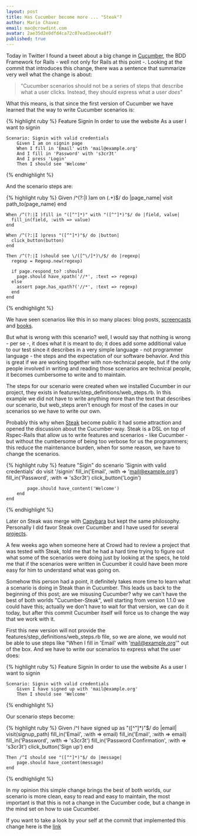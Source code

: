 ```yaml
---
layout: post
title: Has Cucumber become more ... "Steak"?
author: Mario Chavez
email: mac@crowdint.com
avatar: 2ae35d2e0dfd4ca72c07ead1eec4a8f7
published: true
---
```

Today in Twitter I found a tweet about a big change in [Cucumber](http://cukes.info), the BDD Framework for Rails - well not only for Rails at this point -. Looking at the commit that introduces this change, there was a sentence that summarize very well what the change is about:

> "Cucumber scenarios should not be a series of steps that describe what a user clicks. Instead, they should express what a user *does*"

What this means, is that since the first version of Cucumber we have learned that the way to write Cucumber scenarios is:

{% highlight ruby %}
    Feature Signin
    In order to use the website
    As a user
    I want to signin

    Scenario: Signin with valid credentials
        Given I am on signin page
        When I fill in 'Email' with 'mail@example.org'
        And I fill in 'Password' with 's3cr3t'
        And I press 'Login'
        Then I should see 'Welcome'
{% endhighlight %}

And the scenario steps are:

{% highlight ruby %}
    Given /^(?:|I )am on (.+)$/ do |page_name|
      visit path_to(page_name)
    end

    When /^(?:|I )fill in "([^"]*)" with "([^"]*)"$/ do |field, value|
      fill_in(field, :with => value)
    end

    When /^(?:|I )press "([^"]*)"$/ do |button|
      click_button(button)
    end

    Then /^(?:|I )should see \/([^\/]*)\/$/ do |regexp|
      regexp = Regexp.new(regexp)

      if page.respond_to? :should
        page.should have_xpath('//*', :text => regexp)
      else
        assert page.has_xpath?('//*', :text => regexp)
      end
    end
{% endhighlight %}

We have seen scenarios like this in so many places: blog posts, [screencasts](http://railscasts.com/episodes/155-beginning-with-cucumber) and [books](http://pragprog.com/book/achbd/the-rspec-book).

But what is wrong with this scenario? well, I would say that nothing is wrong - per se -, it does what it is meant to do; it does add some additional value to our test since it describes in a very simple language - not programmer language - the steps and the expectation of our software behavior. And this is great if we are working together with non-technical people, but if the only people involved in writing and reading those scenarios are technical people, it becomes cumbersome to write and to maintain.

The steps for our scenario were created when we installed Cucumber in our project, they exists in features/step_definitions/web_steps.rb. In this example we did not have to write anything more than the text that describes our scenario, but web_steps aren't enough for most of the cases in our scenarios so we have to write our own.

Probably this why when [Steak](https://github.com/cavalle/steak) become public it had some attraction and opened the discussion about the Cucumber-way. Steak is a DSL on top of Rspec-Rails that allow us to write features and scenarios - like Cucumber - but without the cumbersome of being too verbose for us the programmers; this reduce the maintenance burden, when for some reason, we have to change the scenarios.

{% highlight ruby %}
    feature "Sigin" do
        scenario 'Signin with valid credentials' do
            visit '/signin'
            fill_in('Email', :with => 'mail@example.org')
            fill_in('Password', :with => 's3cr3t')
            click_button('Login')

            page.should have_content('Welcome')
        end
    end
{% endhighlight %}

Later on Steak was merge with [Capybara](https://github.com/jnicklas/capybara) but kept the same philosophy. Personally I did favor Steak over Cucumber and I have used for several [projects](http://blog.crowdint.com/2011/07/06/acceptance-testing-with-steak.html).

A few weeks ago when someone here at Crowd had to review a project that was tested with Steak, told me that he had a hard time trying to figure out what some of the
scenarios were doing just by looking at the specs, he told me that if the scenarios were written in Cucumber it could have been more easy for him to understand what was going on.

Somehow this person had a point, it definitely takes more time to learn what a scenario is doing in Steak than in Cucumber. This leads us back to the beginning of this post; are we misusing Cucumber? why we can't have the best of both worlds "Cucumber-Steak", well starting from version 1.1.0 we could have this; actually we don't have to wait for that version, we can do it today, but after this commit Cucumber itself will force us to change the way that we work with it.

First this new version will not provide the features/step_definitions/web_steps.rb file, so we are alone, we would not be able to use steps like "When I fill in 'Email' with 'mail@example.org'" out of the box. And we have to write our scenarios to express what the user does:

{% highlight ruby %}
    Feature Signin
    In order to use the website
    As a user
    I want to signin

    Scenario: Signin with valid credentials
        Given I have signed up with 'mail@example.org'
        Then I should see 'Welcome'
{% endhighlight %}

Our scenario steps become:

{% highlight ruby %}
    Given /^I have signed up as "([^"]*)"$/ do |email|
        visit(signup_path)
        fill_in('Email', :with => email)
        fill_in('Email', :with => email)
        fill_in('Password', :with => 's3cr3t')
        fill_in('Password Confirmation', :with => 's3cr3t')
        click_button('Sign up')
    end

    Then /^I should see "([^"]*)"$/ do |message|
        page.should have_content(message)
    end
{% endhighlight %}

In my opinion this simple change brings the best of both worlds, our scenario is more clean, easy to read and easy to maintain, the most important is that this is not a change in the Cucumber code, but a change in the mind set on how to use Cucumber.

If you want to take a look by your self at the commit that implemented this change here is the [link](https://github.com/cucumber/cucumber-rails/commit/f027440965b96b780e84e50dd47203a2838e8d7d)
